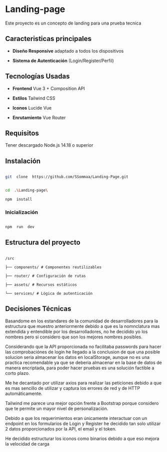 # Landing-page

Este proyecto es un concepto de landing para una prueba tecnica

## Caracteristicas principales

- **Diseño Responsive** adaptado a todos los dispositivos

- **Sistema de Autenticación** (Login/Register/Perfil)

## Tecnologías Usadas

- **Frontend** Vue 3 + Composition API

- **Estilos** Tailwind CSS

- **Iconos** Lucide Vue

- **Enrutamiento** Vue Router

## Requisitos

Tener descargado Node.js 14.18 o superior

## Instalación

```sh

git  clone  https://github.com/SSommaa/Landing-Page.git

```

```sh

cd  .\Landing-page\

npm  install

```

### Inicialización

```sh

npm  run  dev

```

## Estructura del proyecto

```

/src

├── components/ # Componentes reutilizables

├── router/ # Configuración de rutas

├── assets/ # Recursos estáticos

└── services/ # Lógica de autenticación

```

## Decisiones Técnicas

Basandome en los estandares de la comunidad de desarrolladores para la estructura que muestro anteriormente debido a que es la nomnclatura mas extendida y entendible por los desarrolladores, no he decidido yo los nombres pero si considero que son los mejores nombres posibles.

Considerando que la API proporcionada no facilitaba passwords para hacer las comprobaciónes de login he llegado a la conclusion de que una posible solucion seria almacenar los datos en localStorage, aunque no es una practica recomendable ya que se deberia almacenar en la base de datos de manera encriptada, para poder hacer pruebas es una solución factible a corto plazo.

Me he decantado por utilizar axios para realizar las peticiones debido a que es mas sencillo de utilizar y captura los errores de red y de HTTP automáticamente.

Tailwind me parece una mejor opción frente a Bootstrap porque considero que te permite un mayor nivel de personalización.

Debido a que los requerimientos eran únicamente interactuar con un endpoint en los formularios de Login y Register he decidido tan solo utilizar 2 datos proporcionados por la API, el email y el token.

He decidido estructurar los iconos como binarios debido a que eso mejora la velocidad de carga
